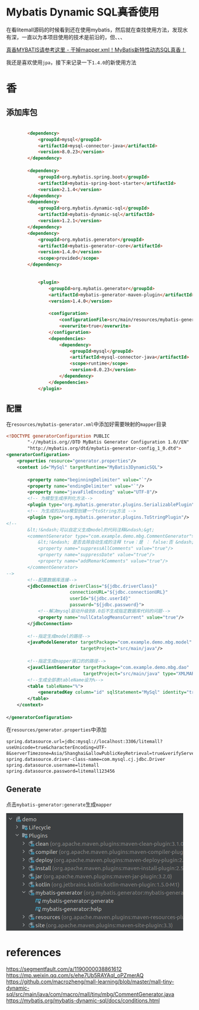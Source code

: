# Mybatis Dynamic SQL~~真香~~使用

在看litemall源码的时候看到还在使用mybatis，然后就在查找使用方法，发现水有深，一直以为本项目使用的技术是前沿的，但、、、

[真香MYBATIS请参考这里 - 干掉mapper.xml！MyBatis新特性动态SQL真香！](https://segmentfault.com/a/1190000038861612)

我还是喜欢使用`jpa`，接下来记录一下`1.4.0`的新使用方法

# 香

## 添加库包
```html

        <dependency>
            <groupId>mysql</groupId>
            <artifactId>mysql-connector-java</artifactId>
            <version>8.0.23</version>
        </dependency>

        <dependency>
            <groupId>org.mybatis.spring.boot</groupId>
            <artifactId>mybatis-spring-boot-starter</artifactId>
            <version>2.1.4</version>
        </dependency>
        <dependency>
            <groupId>org.mybatis.dynamic-sql</groupId>
            <artifactId>mybatis-dynamic-sql</artifactId>
            <version>1.2.1</version>
        </dependency>
        <dependency>
            <groupId>org.mybatis.generator</groupId>
            <artifactId>mybatis-generator-core</artifactId>
            <version>1.4.0</version>
            <scope>provided</scope>
        </dependency>
```

```html

            <plugin>
                <groupId>org.mybatis.generator</groupId>
                <artifactId>mybatis-generator-maven-plugin</artifactId>
                <version>1.4.0</version>

                <configuration>
                    <configurationFile>src/main/resources/mybatis-generator.xml</configurationFile>
                    <overwrite>true</overwrite>
                </configuration>
                <dependencies>
                    <dependency>
                        <groupId>mysql</groupId>
                        <artifactId>mysql-connector-java</artifactId>
                        <scope>runtime</scope>
                        <version>8.0.23</version>
                    </dependency>
                </dependencies>
            </plugin>
```

## 配置
在`resources/mybatis-generator.xml`中添加好需要映射的`mapper`目录
```xml
<!DOCTYPE generatorConfiguration PUBLIC
        "-//mybatis.org//DTD MyBatis Generator Configuration 1.0//EN"
        "http://mybatis.org/dtd/mybatis-generator-config_1_0.dtd">
<generatorConfiguration>
    <properties resource="generator.properties"/>
    <context id="MySql" targetRuntime="MyBatis3DynamicSQL">

        <property name="beginningDelimiter" value="`"/>
        <property name="endingDelimiter" value="`"/>
        <property name="javaFileEncoding" value="UTF-8"/>
        <!-- 为模型生成序列化方法-->
        <plugin type="org.mybatis.generator.plugins.SerializablePlugin"/>
        <!-- 为生成的Java模型创建一个toString方法 -->
        <plugin type="org.mybatis.generator.plugins.ToStringPlugin"/>
<!--
        &lt;!&ndash;可以自定义生成model的代码注释&ndash;&gt;
        <commentGenerator type="com.example.demo.mbg.CommentGenerator">
            &lt;!&ndash; 是否去除自动生成的注释 true：是 ： false:否 &ndash;&gt;
            <property name="suppressAllComments" value="true"/>
            <property name="suppressDate" value="true"/>
            <property name="addRemarkComments" value="true"/>
        </commentGenerator>
-->
        <!--配置数据库连接-->
        <jdbcConnection driverClass="${jdbc.driverClass}"
                        connectionURL="${jdbc.connectionURL}"
                        userId="${jdbc.userId}"
                        password="${jdbc.password}">
            <!--解决mysql驱动升级到8.0后不生成指定数据库代码的问题-->
            <property name="nullCatalogMeansCurrent" value="true"/>
        </jdbcConnection>

        <!--指定生成model的路径-->
        <javaModelGenerator targetPackage="com.example.demo.mbg.model"
                            targetProject="src/main/java"/>

        <!--指定生成mapper接口的的路径-->
        <javaClientGenerator targetPackage="com.example.demo.mbg.dao"
                             targetProject="src/main/java" type="XMLMAPPER"/>
        <!--生成全部表tableName设为%-->
        <table tableName="%">
            <generatedKey column="id" sqlStatement="MySql" identity="true"/>
        </table>
    </context>

</generatorConfiguration>
```

在`resources/generator.properties`中添加
```properties
spring.datasource.url=jdbc:mysql://localhost:3306/litemall?useUnicode=true&characterEncoding=UTF-8&serverTimezone=Asia/Shanghai&allowPublicKeyRetrieval=true&verifyServerCertificate=false&useSSL=false
spring.datasource.driver-class-name=com.mysql.cj.jdbc.Driver
spring.datasource.username=litemall
spring.datasource.password=litemall123456
```

## Generate

点击`mybatis-generator:generate`生成`mapper`

![](../pics/mybatis-generator-generate.png)



# references

https://segmentfault.com/a/1190000038861612
https://mp.weixin.qq.com/s/ehe7Ub5RAYAql_oPZmerAQ
https://github.com/macrozheng/mall-learning/blob/master/mall-tiny-dynamic-sql/src/main/java/com/macro/mall/tiny/mbg/CommentGenerator.java
https://mybatis.org/mybatis-dynamic-sql/docs/conditions.html
